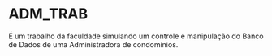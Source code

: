 # ADM_TRAB

É um trabalho da faculdade simulando um controle e manipulação do Banco de Dados de uma Administradora de condomínios.
